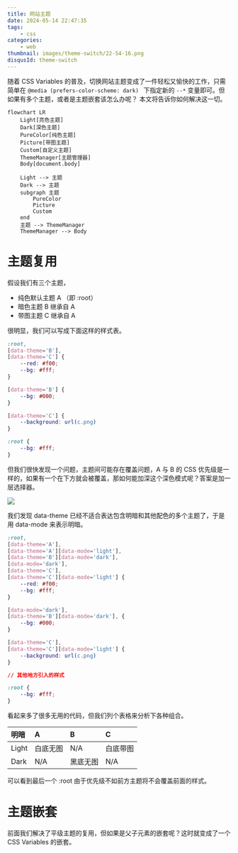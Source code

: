 ```yaml
---
title: 网站主题
date: 2024-05-14 22:47:35
tags:
    - css
categories:
    - web
thumbnail: images/theme-switch/22-54-16.png
disqusId: theme-switch
---
```


随着 CSS Variables 的普及，切换网站主题变成了一件轻松又愉快的工作，只需简单在 `@media (prefers-color-scheme: dark) ` 下指定新的 `--*` 变量即可。但如果有多个主题，或者是主题嵌套该怎么办呢？
本文将告诉你如何解决这一切。

```mermaid
flowchart LR
    Light[亮色主题]
    Dark[深色主题]
    PureColor[纯色主题]
    Picture[带图主题]
    Custom[自定义主题]
    ThemeManager[主题管理器]
    Body[document.body]

    Light --> 主题
    Dark --> 主题
    subgraph 主题
        PureColor
        Picture
        Custom
    end
    主题 --> ThemeManager
    ThemeManager --> Body
```

# 主题复用

假设我们有三个主题，
- 纯色默认主题 A （即 :root）
- 暗色主题 B 继承自 A
- 带图主题 C 继承自 A

很明显，我们可以写成下面这样的样式表。

```css
:root,
[data-theme='B'],
[data-theme='C'] {
    --red: #f00;
    --bg: #fff;
}

[data-theme='B'] {
    --bg: #000;
}

[data-theme='C'] {
    --background: url(c.png)
}

:root {
    --bg: #fff;
}

```

但我们很快发现一个问题，主题间可能存在覆盖问题，A 与 B 的 CSS 优先级是一样的，如果有一个在下方就会被覆盖，那如何能加深这个深色模式呢？答案是加一层选择器。

![](/blog/images/theme-switch/23-22-57.png)

我们发现 data-theme 已经不适合表达包含明暗和其他配色的多个主题了，于是用 data-mode 来表示明暗。

```css
:root,
[data-theme='A'],
[data-theme='A'][data-mode='light'],
[data-theme='B'][data-mode='dark'],
[data-mode='dark'],
[data-theme='C'],
[data-theme='C'][data-mode='light'] {
    --red: #f00;
    --bg: #fff;
}

[data-mode='dark'],
[data-theme='B'][data-mode='dark'], {
    --bg: #000;
}

[data-theme='C'],
[data-theme='C'][data-mode='light'] {
    --background: url(c.png)
}

// 其他地方引入的样式

:root {
    --bg: #fff;
}

```

看起来多了很多无用的代码，但我们列个表格来分析下各种组合。

| 明暗 | A | B | C |
|:--|:--|:--|:--|
| Light | 白底无图 | N/A | 白底带图 |
| Dark | N/A | 黑底无图 | N/A |

可以看到最后一个 :root 由于优先级不如前方主题将不会覆盖前面的样式。

# 主题嵌套

前面我们解决了平级主题的复用，但如果是父子元素的嵌套呢？这时就变成了一个 CSS Variables 的嵌套。
